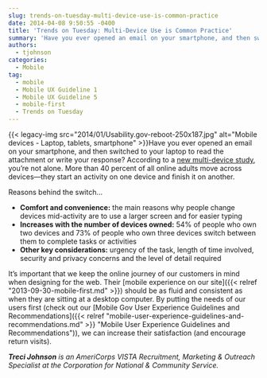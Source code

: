 ```yaml
---
slug: trends-on-tuesday-multi-device-use-is-common-practice
date: 2014-04-08 9:50:55 -0400
title: 'Trends on Tuesday: Multi-Device Use is Common Practice'
summary: 'Have you ever opened an email on your smartphone, and then switched to your laptop to read the attachment or write your response? According to a new multi-device study, you&rsquo;re not alone. More than 40 percent of all online adults move across devices&mdash;they start an activity'
authors:
  - tjohnson
categories:
  - Mobile
tag:
  - mobile
  - Mobile UX Guideline 1
  - Mobile UX Guideline 5
  - mobile-first
  - Trends on Tuesday
---
```


{{< legacy-img src="2014/01/Usability.gov-reboot-250x187.jpg" alt="Mobile devices - Laptop, tablets, smartphone" >}}Have you ever opened an email on your smartphone, and then switched to your laptop to read the attachment or write your response? According to a [new multi-device study](https://econsultancy.com/blog/64464-more-than-40-of-online-adults-are-multi-device-users-stats), you’re not alone. More than 40 percent of all online adults move across devices—they start an activity on one device and finish it on another.

Reasons behind the switch…

  * **Comfort and convenience:** the main reasons why people change devices mid-activity are to use a larger screen and for easier typing
  * **Increases with the number of devices owned:** 54% of people who own two devices and 73% of people who own three devices switch between them to complete tasks or activities
  * **Other key considerations:** urgency of the task, length of time involved, security and privacy concerns and the level of detail required

It’s important that we keep the online journey of our customers in mind when designing for the web. Their [mobile experience on our site]({{< relref "2013-09-30-mobile-first.md" >}}) should be as fluid and consistent as when they are sitting at a desktop computer.  By putting the needs of our users first (check out our [Mobile Gov User Experience Guidelines and Recommendations]({{< relref "mobile-user-experience-guidelines-and-recommendations.md" >}} "Mobile User Experience Guidelines and Recommendations")), we can increase their satisfaction (and encourage return visits).

_**Treci Johnson** is an AmeriCorps VISTA Recruitment, Marketing & Outreach Specialist at the_ _Corporation for National & Community Service._